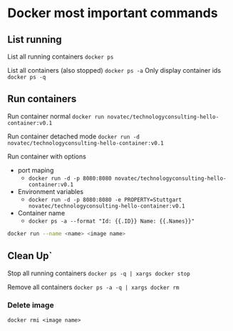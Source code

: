 
# Docker most important commands
## List running 
List all running containers
`docker ps`

List all containers (also stopped)
`docker ps -a`
Only display container ids 
`docker ps -q`

## Run containers
Run container normal
`docker run novatec/technologyconsulting-hello-container:v0.1`

Run container detached mode
`docker run -d novatec/technologyconsulting-hello-container:v0.1`

Run container with options

- port maping
	- `docker run -d -p 8080:8080 novatec/technologyconsulting-hello-container:v0.1`
- Environment variables
	- `docker run -d -p 8080:8080 -e PROPERTY=Stuttgart novatec/technologyconsulting-hello-container:v0.1`
- Container name
	- `docker ps -a --format "Id: {{.ID}} Name: {{.Names}}"` 

```bash
docker run --name <name> <image name> 
```



## Clean Up`
Stop all running containers
 `docker ps -q | xargs docker stop`
 
Remove all containers
`docker ps -a -q | xargs docker rm`
 

### Delete image
`docker rmi <image name>`

